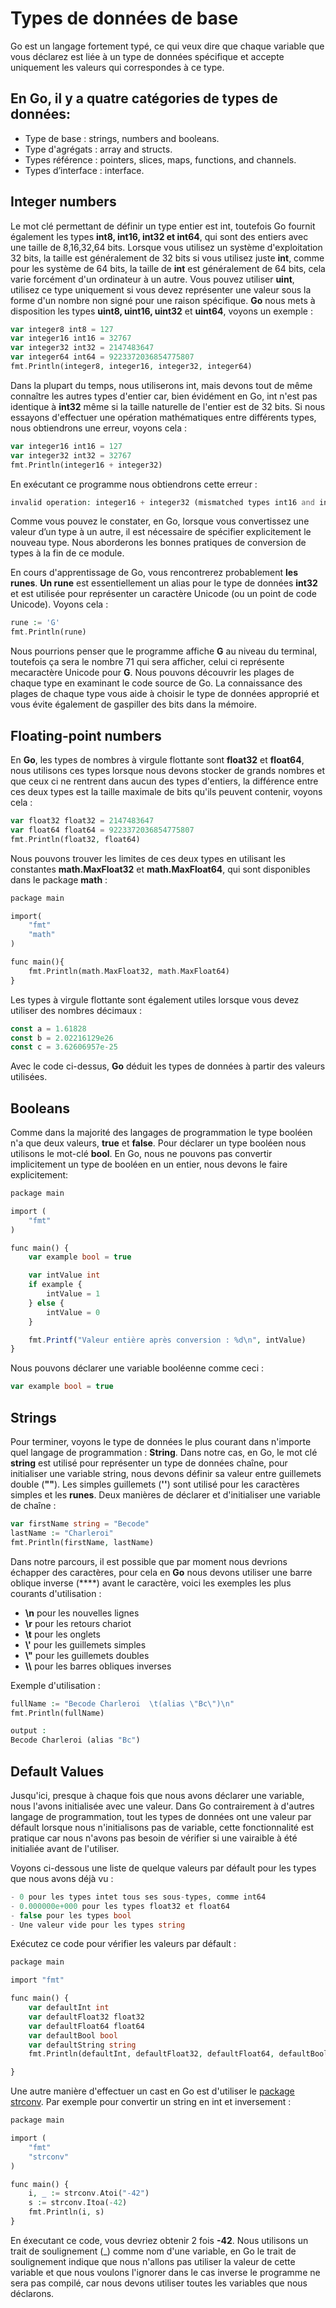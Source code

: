 # Types de données de base

Go est un langage fortement typé, ce qui veux dire que chaque variable que vous déclarez est liée à un type de données spécifique et accepte uniquement les valeurs qui correspondes à ce type.

## En Go, il y a quatre catégories de types de données:
 - Type de base : strings, numbers and booleans.
 - Type d'agrégats : array and structs.
 - Types référence : pointers, slices, maps, functions, and channels.
 - Types d’interface : interface.

 ## Integer numbers

Le mot clé permettant de définir un type entier est int, toutefois Go fournit également les types **int8, int16, int32 et int64**, qui sont des entiers avec une taille de 8,16,32,64 bits.
Lorsque vous utilisez un système d'exploitation 32 bits, la taille est généralement de 32 bits si vous utilisez juste **int**, comme pour les système de 64 bits, la taille de **int** est généralement de 64 bits, cela varie forcément d'un ordinateur à un autre.
Vous pouvez utiliser **uint**, utilisez ce type uniquement si vous devez représenter une valeur sous la forme d'un nombre non signé pour une raison spécifique.
**Go** nous mets à disposition les types **uint8, uint16, uint32** et **uint64**, voyons un exemple : 

```php
var integer8 int8 = 127
var integer16 int16 = 32767
var integer32 int32 = 2147483647
var integer64 int64 = 9223372036854775807
fmt.Println(integer8, integer16, integer32, integer64)
```
Dans la plupart du temps, nous utiliserons int, mais devons tout de même connaître les autres types d'entier car, bien évidément en Go, int n'est pas identique à **int32** même si la taille naturelle de l'entier est de 32 bits. Si nous essayons d'effectuer une opération mathématiques entre différents types, nous obtiendrons une erreur, voyons cela :

```php
var integer16 int16 = 127
var integer32 int32 = 32767
fmt.Println(integer16 + integer32)
``` 
En exécutant ce programme nous obtiendrons cette erreur : 
```php
invalid operation: integer16 + integer32 (mismatched types int16 and int32)
```
Comme vous pouvez le constater, en Go, lorsque vous convertissez une valeur d’un type à un autre, il est nécessaire de spécifier explicitement le nouveau type. Nous aborderons les bonnes pratiques de conversion de types à la fin de ce module.

En cours d'apprentissage de Go, vous rencontrerez probablement **les runes**. **Un rune** est essentiellement un alias pour le type de données **int32** et est utilisée pour représenter un caractère Unicode (ou un point de code Unicode). Voyons cela : 

```php
rune := 'G'
fmt.Println(rune)
```
Nous pourrions penser que le programme affiche **G** au niveau du terminal, toutefois ça sera le nombre 71 qui sera afficher, celui ci représente mecaractère Unicode pour **G**.
Nous pouvons découvrir les plages de chaque type en examinant le code source de Go. La connaissance des plages de chaque type vous aide à choisir le type de données approprié et vous évite également de gaspiller des bits dans la mémoire.

## Floating-point numbers

En **Go**, les types de nombres à virgule flottante sont **float32** et **float64**, nous utilisons ces types lorsque nous devons stocker de grands nombres et que ceux ci ne rentrent dans aucun des types d'entiers, la différence entre ces deux types est la taille maximale de bits qu'ils peuvent contenir, voyons cela :
```php
var float32 float32 = 2147483647
var float64 float64 = 9223372036854775807
fmt.Println(float32, float64)
```
Nous pouvons trouver les limites de ces deux types en utilisant les constantes **math.MaxFloat32** et **math.MaxFloat64**, qui sont disponibles dans le package **math** : 

```php
package main

import(
    "fmt"
    "math"
)

func main(){
    fmt.Println(math.MaxFloat32, math.MaxFloat64)
}
```
Les types à virgule flottante sont également utiles lorsque vous devez utiliser des nombres décimaux : 
```php
const a = 1.61828
const b = 2.02216129e26
const c = 3.62606957e-25
```
Avec le code ci-dessus, **Go** déduit les types de données à partir des valeurs utilisées.

## Booleans

Comme dans la majorité des langages de programmation le type booléen n'a que deux valeurs, **true** et **false**.
Pour déclarer un type booléen nous utilisons le mot-clé **bool**. En Go, nous ne pouvons pas convertir implicitement un type de booléen en un entier, nous devons le faire explicitement:
```php
package main

import (
	"fmt"
)

func main() {
	var example bool = true

	var intValue int
	if example {
		intValue = 1
	} else {
		intValue = 0
	}

	fmt.Printf("Valeur entière après conversion : %d\n", intValue)
}
```

Nous pouvons déclarer une variable booléenne comme ceci : 
```php
var example bool = true
```
## Strings

Pour terminer, voyons le type de données le plus courant dans n'importe quel langage de programmation : **String**. Dans notre cas, en Go, le mot clé **string** est utilisé pour représenter un type de données chaîne, pour initialiser une variable string, nous devons définir sa valeur entre guillemets double (**""**). Les simples guillemets (**''**) sont utilisé pour les caractères simples et les **runes**.
Deux manières de déclarer et d'initialiser une variable de chaîne :
```php
var firstName string = "Becode"
lastName := "Charleroi"
fmt.Println(firstName, lastName)
```
Dans notre parcours, il est possible que par moment nous devrions échapper des caractères, pour cela en **Go** nous devons utiliser une barre oblique inverse (**\**) avant le caractère, voici les exemples les plus courants d'utilisation : 
- **\n** pour les nouvelles lignes
- **\r** pour les retours chariot
- **\t** pour les onglets
- **\\'** pour les guillemets simples
- **\\"** pour les guillemets doubles
- **\\\\** pour les barres obliques inverses

Exemple d'utilisation : 
```php
fullName := "Becode Charleroi  \t(alias \"Bc\")\n"
fmt.Println(fullName)

output : 
Becode Charleroi (alias "Bc")
```

## Default Values

Jusqu'ici, presque à chaque fois que nous avons déclarer une variable, nous l'avons initialisée avec une valeur. Dans Go contrairement à d'autres langage de programmation, tout les types de données ont une valeur par défault lorsque nous n'initialisons pas de variable, cette fonctionnalité est pratique car nous n'avons pas besoin de vérifier si une vairaible à été initialiée avant de l'utiliser.

Voyons ci-dessous une liste de quelque valeurs par défault pour les types que nous avons déjà vu :
```php
- 0 pour les types intet tous ses sous-types, comme int64
- 0.000000e+000 pour les types float32 et float64
- false pour les types bool
- Une valeur vide pour les types string
```
Exécutez ce code pour vérifier les valeurs par défault : 

```php
package main

import "fmt"

func main() {
	var defaultInt int
	var defaultFloat32 float32
	var defaultFloat64 float64
	var defaultBool bool
	var defaultString string
	fmt.Println(defaultInt, defaultFloat32, defaultFloat64, defaultBool, defaultString)

}
```
Une autre manière d'effectuer un cast en Go est d'utiliser le [package strconv](https://pkg.go.dev/strconv). Par exemple pour convertir un string en int et inversement :

```php
package main

import (
    "fmt"
    "strconv"
)

func main() {
    i, _ := strconv.Atoi("-42")
    s := strconv.Itoa(-42)
    fmt.Println(i, s)
}
```
En éxecutant ce code, vous devriez obtenir 2 fois **-42**.
Nous utilisons un trait de soulignement (_) comme nom d'une variable, en Go le trait de soulignement indique que nous n'allons pas utiliser la valeur de cette variable et que nous voulons l'ignorer dans le cas inverse le programme ne sera pas compilé, car nous devons utiliser toutes les variables que nous déclarons.